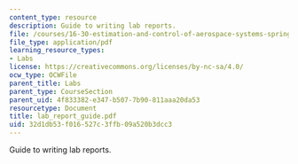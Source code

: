 ```yaml
---
content_type: resource
description: Guide to writing lab reports.
file: /courses/16-30-estimation-and-control-of-aerospace-systems-spring-2004/32d1db53f016527c3ffb09a520b3dcc3_lab_report_guide.pdf
file_type: application/pdf
learning_resource_types:
- Labs
license: https://creativecommons.org/licenses/by-nc-sa/4.0/
ocw_type: OCWFile
parent_title: Labs
parent_type: CourseSection
parent_uid: 4f833382-e347-b507-7b90-811aaa20da53
resourcetype: Document
title: lab_report_guide.pdf
uid: 32d1db53-f016-527c-3ffb-09a520b3dcc3
---
```

Guide to writing lab reports.